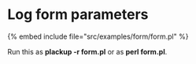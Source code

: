 # Log form parameters

{% embed include file="src/examples/form/form.pl" %}

Run this as **plackup -r form.pl** or as **perl form.pl**.




